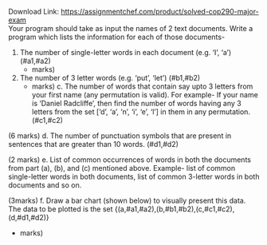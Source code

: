 Download Link: https://assignmentchef.com/product/solved-cop290-major-exam
<br>
Your program should take as input the names of 2 text documents. Write a program which lists the information for each of those documents-

<ol>

 <li>The number of single-letter words in each document (e.g. ‘I’, ‘a’) (#a1,#a2)

  <ul>

   <li>marks)</li>

  </ul></li>

 <li>The number of 3 letter words (e.g. ‘put’, ‘let’) (#b1,#b2)

  <ul>

   <li>marks) c. The number of words that contain say upto 3 letters from your first name (any permutation is valid). For example- If your name is ‘Daniel Radcliffe’, then find the number of words having any 3 letters from the set [‘d’, ‘a’, ‘n’, ‘i’, ‘e’, ‘l’] in them in any permutation. (#c1,#c2)</li>

  </ul></li>

</ol>

(6 marks) d. The number of punctuation symbols that are present in sentences that are greater than 10 words. (#d1,#d2)

(2 marks) e. List of common occurrences of words in both the documents from part (a), (b), and (c) mentioned above. Example- list of common single-letter words in both documents, list of common 3-letter words in both documents and so on.

(3marks) f. Draw a bar chart (shown below) to visually present this data. The data to be plotted is the set {(a,#a1,#a2),(b,#b1,#b2),(c,#c1,#c2),(d,#d1,#d2)}

<ul>

 <li>marks)</li>

</ul>











